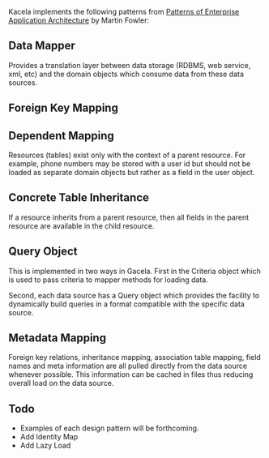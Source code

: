 Kacela implements the following patterns from
[Patterns of Enterprise Application Architecture](http://martinfowler.com/eaaCatalog/) by Martin Fowler:

## Data Mapper

Provides a translation layer between data storage (RDBMS, web service, xml, etc) and the domain objects which consume data from
these data sources.

## Foreign Key Mapping

## Dependent Mapping

Resources (tables) exist only with the context of a parent resource. For example, phone numbers may be stored with a user id
but should not be loaded as separate domain objects but rather as a field in the user object.

## Concrete Table Inheritance

If a resource inherits from a parent resource, then all fields in the parent resource are available in the child resource.

## Query Object

This is implemented in two ways in Gacela. First in the Criteria object which is used to pass criteria to mapper methods for
loading data.

Second, each data source has a Query object which provides the facility to dynamically build queries in a format
compatible with the specific data source.

## Metadata Mapping

Foreign key relations, inheritance mapping, association table mapping, field names and meta information are all pulled
directly from the data source whenever possible. This information can be cached in files thus reducing overall
load on the data source. 

## Todo

* Examples of each design pattern will be forthcoming.
* Add Identity Map
* Add Lazy Load